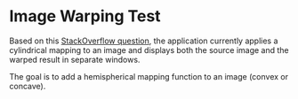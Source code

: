 ﻿# Image Warping Test

Based on this [StackOverflow question](https://stackoverflow.com/questions/12017790/warp-image-to-appear-in-cylindrical-projection),
the application currently applies a cylindrical mapping to an image and displays both the source image and the warped result in separate windows.

The goal is to add a hemispherical mapping function to an image (convex or concave).
